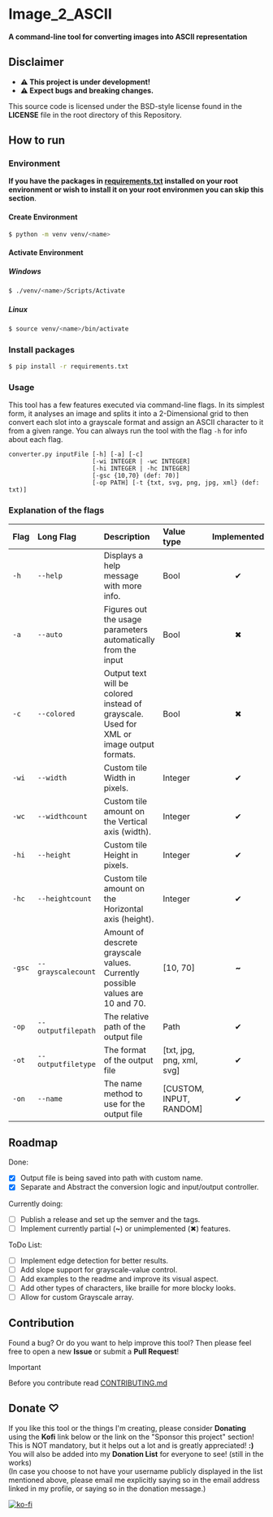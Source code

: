 # Image_2_ASCII

**A command-line tool for converting images into ASCII representation** 
 
## Disclaimer

- **⚠︎ This project is under development!**
- **⚠︎ Expect bugs and breaking changes.**
  
 This source code is licensed under the BSD-style license found in the **LICENSE** file in the root directory of this Repository.

## How to run

### Environment

**If you have the packages in [requirements.txt](requirements.txt) installed on your root environment 
or wish to install it on your root environmen you can skip this section**.


#### Create Environment

```sh
$ python -m venv venv/<name>
```

#### Activate Environment

##### Windows

```sh
$ ./venv/<name>/Scripts/Activate
```

##### Linux
```sh
$ source venv/<name>/bin/activate
```

### Install packages

```sh
$ pip install -r requirements.txt
```

### Usage

This tool has a few features executed via command-line flags. In its simplest form, it analyses an image and splits it into a 2-Dimensional grid to then convert each slot into a grayscale format and assign an ASCII character to it from a given range.
You can always run the tool with the flag `-h` for info about each flag.

``` title="Usage command"
converter.py inputFile [-h] [-a] [-c]
                       [-wi INTEGER | -wc INTEGER]
                       [-hi INTEGER | -hc INTEGER]
                       [-gsc {10,70} (def: 70)]
                       [-op PATH] [-t {txt, svg, png, jpg, xml} (def: txt)]
```

### Explanation of the flags

| Flag   | Long Flag          | Description                                                                             | Value type                | Implemented |
| :----- | :----------------- | :-------------------------------------------------------------------------------------- | :------------------------ | :---------: |
| `-h`   | `--help`           | Displays a help message with more info.                                                 | Bool                      |     ✔       |
| `-a`   | `--auto`           | Figures out the usage parameters automatically from the input                           | Bool                      |     ✖       |
| `-c`   | `--colored`        | Output text will be colored instead of grayscale. Used for XML or image output formats. | Bool                      |     ✖       |
| `-wi`  | `--width`          | Custom tile Width in pixels.                                                            | Integer                   |     ✔       |
| `-wc`  | `--widthcount`     | Custom tile amount on the Vertical axis (width).                                        | Integer                   |     ✔       |
| `-hi`  | `--height`         | Custom tile Height in pixels.                                                           | Integer                   |     ✔       |
| `-hc`  | `--heightcount`    | Custom tile amount on the Horizontal axis (height).                                     | Integer                   |     ✔       |
| `-gsc` | `--grayscalecount` | Amount of descrete grayscale values. Currently possible values are 10 and 70.           | [10, 70]                  |   **~**     |
| `-op`  | `--outputfilepath` | The relative path of the output file                                                    | Path                      |     ✔       |
| `-ot`  | `--outputfiletype` | The format of the output file                                                           | [txt, jpg, png, xml, svg] |     ✔       |
| `-on`  | `--name`           | The name method to use for the output file                                              | [CUSTOM, INPUT, RANDOM]   |     ✔       |

## Roadmap

Done:
- [x] Output file is being saved into path with custom name.
- [x] Separate and Abstract the conversion logic and input/output controller. 
 
Currently doing:
- [ ] Publish a release and set up the semver and the tags.
- [ ] Implement currently partial (**~**) or unimplemented (✖) features.

ToDo List:
- [ ] Implement edge detection for better results.
- [ ] Add slope support for grayscale-value control.
- [ ] Add examples to the readme and improve its visual aspect.
- [ ] Add other types of characters, like braille for more blocky looks.
- [ ] Allow for custom Grayscale array.

## Contribution

Found a bug? Or do you want to help improve this tool? Then please feel free to open a new **Issue** or submit a **Pull Request**!

> [!Important]
> Before you contribute read [CONTRIBUTING.md](CONTRIBUTING.md)

## Donate ♡
If you like this tool or the things I'm creating, please consider **Donating** using the **Kofi** link below or the link on the "Sponsor this project" section! This is NOT mandatory, but it helps out a lot and is greatly appreciated! **:)**\
You will also be added into my **Donation List** for everyone to see! (still in the works)\
(In case you choose to not have your username publicly displayed in the list mentioned above, please email me explicitly saying so in the email address linked in my profile, or saying so in the donation message.)

[![ko-fi](https://ko-fi.com/img/githubbutton_sm.svg)](https://ko-fi.com/R6R7ZBM56)



